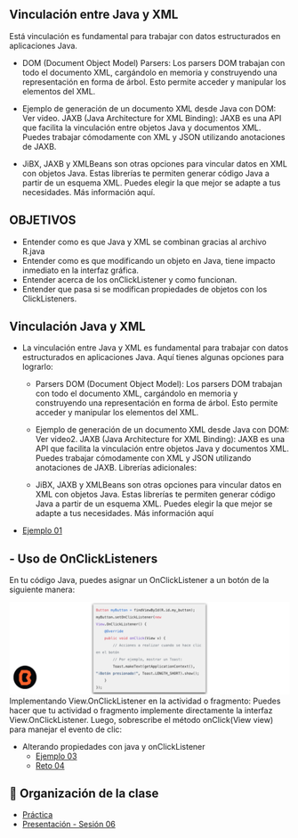 ## Vinculación entre Java y XML 

Está vinculación es fundamental para trabajar con datos estructurados en aplicaciones Java. 

* DOM (Document Object Model) Parsers:
Los parsers DOM trabajan con todo el documento XML, cargándolo en memoria y construyendo una representación en forma de árbol. Esto permite acceder y manipular los elementos del XML.
* Ejemplo de generación de un documento XML desde Java con DOM: Ver video.
JAXB (Java Architecture for XML Binding):
JAXB es una API que facilita la vinculación entre objetos Java y documentos XML. Puedes trabajar cómodamente con XML y JSON utilizando anotaciones de JAXB.

* JiBX, JAXB y XMLBeans son otras opciones para vincular datos en XML con objetos Java. Estas librerías te permiten generar código Java a partir de un esquema XML. Puedes elegir la que mejor se adapte a tus necesidades. Más información aquí.


## OBJETIVOS 
 - Entender como es que Java y XML se combinan gracias al archivo R.java
 - Entender como es que modificando un objeto en Java, tiene impacto inmediato en la interfaz gráfica. 
 - Entender acerca de los onClickListener y como funcionan. 
 - Entender que pasa si se modifican propiedades de objetos con los ClickListeners. 


## Vinculación Java y XML
* La vinculación entre Java y XML es fundamental para trabajar con datos estructurados en aplicaciones Java. Aquí tienes algunas opciones para lograrlo:

    * Parsers DOM (Document Object Model):
    Los parsers DOM trabajan con todo el documento XML, cargándolo en memoria y construyendo una representación en forma de árbol. Esto permite acceder y manipular los elementos del XML. 

    * Ejemplo de generación de un documento XML desde Java con DOM: Ver video2.
    JAXB (Java Architecture for XML Binding):
    JAXB es una API que facilita la vinculación entre objetos Java y documentos XML. Puedes trabajar cómodamente con XML y JSON utilizando anotaciones de JAXB. 
    Librerías adicionales:

    * JiBX, JAXB y XMLBeans son otras opciones para vincular datos en XML con objetos Java. Estas librerías te permiten generar código Java a partir de un esquema XML. Puedes elegir la que mejor se adapte a tus necesidades. Más información aquí
    
- [Ejemplo 01](Ejemplo-01)

## - Uso de OnClickListeners

En tu código Java, puedes asignar un OnClickListener a un botón de la siguiente manera:

![Módulos Android Studio](img/01.png)
Implementando View.OnClickListener en la actividad o fragmento:
Puedes hacer que tu actividad o fragmento implemente directamente la interfaz View.OnClickListener. Luego, sobrescribe el método onClick(View view) para manejar el evento de clic:


- Alterando propiedades con java y onClickListener	
	- [Ejemplo 03](Ejemplo-03)
	- [Reto 04](Reto-04)


## 📝 Organización de la clase

- [Práctica](Practica-06)
- [Presentación - Sesión 06](presentacion/Sesion-06.pptx)